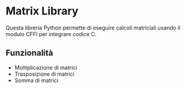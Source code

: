 # Matrix Library

Questa libreria Python permette di eseguire calcoli matriciali usando il modulo CFFI per integrare codice C.

## Funzionalità
- Moltiplicazione di matrici
- Trasposizione di matrici
- Somma di matrici